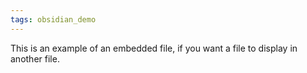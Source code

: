 ```yaml
---
tags: obsidian_demo
---
```


This is an example of an embedded file, if you want a file to display in another file.